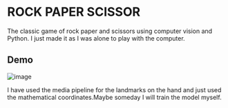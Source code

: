 **ROCK PAPER SCISSOR** 
=====


The classic game of rock paper and scissors using computer vision and Python. I just made it as I was alone to play with the computer. 

## Demo


![image](https://github.com/AshRay-web/Rock_paper_scissor/assets/83636651/ea4ab2a6-771b-4ea9-8c52-9133dff40459)

I have used the media pipeline for the landmarks on the hand and just used the mathematical coordinates.Maybe someday I will train the model myself. 
